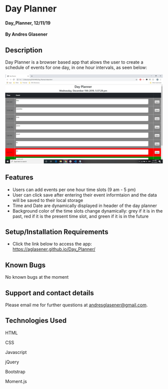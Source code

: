 # Day Planner

#### Day_Planner, 12/11/19

#### By Andres Glasener

## Description
Day Planner is a browser based app that alows the user to create a schedule of events for one day, in one hour intervals, as seen below:

![screenshot](Screenshot.jpg)

## Features

* Users can add events per one hour time slots (9 am - 5 pm)
* User can click save after entering their event informtaion and the data will be saved to their local storage
* Time and Date are dynamically displayed in header of the day planner
* Background color of the time slots change dynamically: grey if it is in the past, red if it is the present time slot, and green if it is in the future

## Setup/Installation Requirements

* Click the link below to access the app: https://aglasener.github.io/Day_Planner/

## Known Bugs

No known bugs at the moment

## Support and contact details

Please email me for further questions at andresglasener@gmail.com.

## Technologies Used

HTML

CSS

Javascript

jQuery

Bootstrap

Moment.js